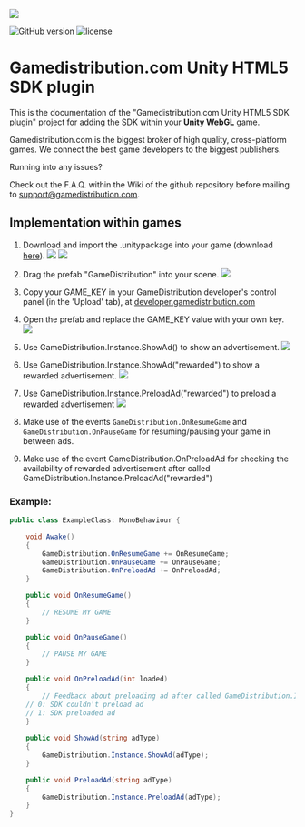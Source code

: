 ![](https://static.gamedistribution.com/wiki/TiysCcT.png)

[![GitHub version](https://img.shields.io/badge/version-1.0.0-green.svg)](https://github.com/GameDistribution/gd-sdk-unity/)
[![license](https://img.shields.io/github/license/mashape/apistatus.svg)](https://github.com/GameDistribution/gd-sdk-unity/blob/master/LICENSE)

# Gamedistribution.com Unity HTML5 SDK plugin
This is the documentation of the "Gamedistribution.com Unity HTML5 SDK plugin" project for adding the SDK within your <strong>Unity WebGL</strong> game.

Gamedistribution.com is the biggest broker of high quality, cross-platform games. We connect the best game developers to the biggest publishers.

Running into any issues? 

Check out the F.A.Q. within the Wiki of the github repository before mailing to support@gamedistribution.com.

## Implementation within games

 1. Download and import the .unitypackage into your game (download [here](https://github.com/GameDistribution/gd-sdk-unity/raw/master/GameDistribution_Unity.unitypackage)).
![](https://static.gamedistribution.com/wiki/gd-html5-sdk-unity-plugin/1.png)
![](https://static.gamedistribution.com/wiki/gd-html5-sdk-unity-plugin/2.png)

 1. Drag the prefab "GameDistribution" into your scene.
![](https://static.gamedistribution.com/wiki/gd-html5-sdk-unity-plugin/3.png)

 1. Copy your GAME_KEY in your GameDistribution developer's control panel (in the 'Upload' tab), at <a href="https://developer.gamedistribution.com" target="_blank">developer.gamedistribution.com</a>

 1. Open the prefab and replace the GAME_KEY value with your own key.
![](https://static.gamedistribution.com/wiki/gd-html5-sdk-unity-plugin/4.png)

 1. Use GameDistribution.Instance.ShowAd() to show an advertisement.
![](https://static.gamedistribution.com/wiki/gd-html5-sdk-unity-plugin/5.png)

 1. Use GameDistribution.Instance.ShowAd("rewarded") to show a rewarded advertisement.
![](https://static.gamedistribution.com/wiki/gd-html5-sdk-unity-plugin/6.png)
 
 1. Use GameDistribution.Instance.PreloadAd("rewarded") to preload a rewarded advertisement
![](https://static.gamedistribution.com/wiki/gd-html5-sdk-unity-plugin/7.png)

 1. Make use of the events `GameDistribution.OnResumeGame` and `GameDistribution.OnPauseGame` for resuming/pausing your game in between ads.

 1. Make use of the event GameDistribution.OnPreloadAd for checking the availability of rewarded advertisement after called GameDistribution.Instance.PreloadAd("rewarded")

### Example:

```csharp
public class ExampleClass: MonoBehaviour {

    void Awake()
    {
        GameDistribution.OnResumeGame += OnResumeGame;
        GameDistribution.OnPauseGame += OnPauseGame;
        GameDistribution.OnPreloadAd += OnPreloadAd;
    }

    public void OnResumeGame()
    {
        // RESUME MY GAME
    }

    public void OnPauseGame()
    {
        // PAUSE MY GAME
    }

    public void OnPreloadAd(int loaded)
    {
        // Feedback about preloading ad after called GameDistribution.Instance.PreloadAd
	// 0: SDK couldn't preload ad
	// 1: SDK preloaded ad
    }
    
    public void ShowAd(string adType)
    {
        GameDistribution.Instance.ShowAd(adType);
    }

    public void PreloadAd(string adType)
    {
        GameDistribution.Instance.PreloadAd(adType);
    }
}
```

